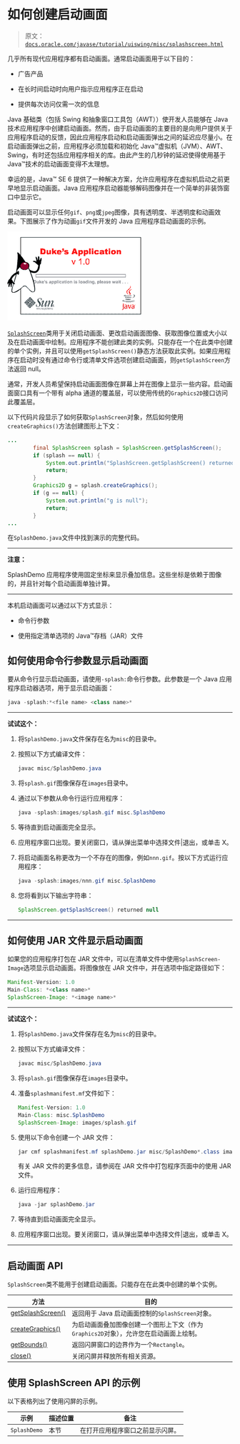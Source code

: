 # 如何创建启动画面

> 原文：[`docs.oracle.com/javase/tutorial/uiswing/misc/splashscreen.html`](https://docs.oracle.com/javase/tutorial/uiswing/misc/splashscreen.html)

几乎所有现代应用程序都有启动画面。通常启动画面用于以下目的：

+   广告产品

+   在长时间启动时向用户指示应用程序正在启动

+   提供每次访问仅需一次的信息

Java 基础类（包括 Swing 和抽象窗口工具包（AWT））使开发人员能够在 Java 技术应用程序中创建启动画面。然而，由于启动画面的主要目的是向用户提供关于应用程序启动的反馈，因此应用程序启动和启动画面弹出之间的延迟应尽量小。在启动画面弹出之前，应用程序必须加载和初始化 Java™虚拟机（JVM）、AWT、Swing，有时还包括应用程序相关的库。由此产生的几秒钟的延迟使得使用基于 Java™技术的启动画面变得不太理想。

幸运的是，Java™ SE 6 提供了一种解决方案，允许应用程序在虚拟机启动之前更早地显示启动画面。Java 应用程序启动器能够解码图像并在一个简单的非装饰窗口中显示它。

启动画面可以显示任何`gif`、`png`或`jpeg`图像，具有透明度、半透明度和动画效果。下图展示了作为动画`gif`文件开发的 Java 应用程序启动画面的示例。

![Java 应用程序的启动画面](img/e2d491d5f28ff0986ee26f1b2c2b1242.png)

[`SplashScreen`](https://docs.oracle.com/javase/8/docs/api/java/awt/SplashScreen.html)类用于关闭启动画面、更改启动画面图像、获取图像位置或大小以及在启动画面中绘制。应用程序不能创建此类的实例。只能存在一个在此类中创建的单个实例，并且可以使用`getSplashScreen()`静态方法获取此实例。如果应用程序在启动时没有通过命令行或清单文件选项创建启动画面，则`getSplashScreen`方法返回 null。

通常，开发人员希望保持启动画面图像在屏幕上并在图像上显示一些内容。启动画面窗口具有一个带有 alpha 通道的覆盖层，可以使用传统的`Graphics2D`接口访问此覆盖层。

以下代码片段显示了如何获取`SplashScreen`对象，然后如何使用`createGraphics()`方法创建图形上下文：

```java
...
        final SplashScreen splash = SplashScreen.getSplashScreen();
        if (splash == null) {
            System.out.println("SplashScreen.getSplashScreen() returned null");
            return;
        }
        Graphics2D g = splash.createGraphics();
        if (g == null) {
            System.out.println("g is null");
            return;
        }
...

```

在`SplashDemo.java`文件中找到演示的完整代码。

* * *

**注意：**

SplashDemo 应用程序使用固定坐标来显示叠加信息。这些坐标是依赖于图像的，并且针对每个启动画面单独计算。

* * *

本机启动画面可以通过以下方式显示：

+   命令行参数

+   使用指定清单选项的 Java™存档（JAR）文件

## 如何使用命令行参数显示启动画面

要从命令行显示启动画面，请使用`-splash:`命令行参数。此参数是一个 Java 应用程序启动器选项，用于显示启动画面：

```java
java -splash:*<file name> <class name>*

```

* * *

**试试这个：**

1.  将``SplashDemo.java``文件保存在名为`misc`的目录中。

1.  按照以下方式编译文件：

    ```java
    javac misc/SplashDemo.java

    ```

1.  将``splash.gif``图像保存在`images`目录中。

1.  通过以下参数从命令行运行应用程序：

    ```java
    java -splash:images/splash.gif misc.SplashDemo

    ```

1.  等待直到启动画面完全显示。

1.  应用程序窗口出现。要关闭窗口，请从弹出菜单中选择文件|退出，或单击 X。

1.  将启动画面名称更改为一个不存在的图像，例如`nnn.gif`。按以下方式运行应用程序：

    ```java
    java -splash:images/nnn.gif misc.SplashDemo

    ```

1.  您将看到以下输出字符串：

    ```java
    SplashScreen.getSplashScreen() returned null

    ```

* * *

## 如何使用 JAR 文件显示启动画面

如果您的应用程序打包在 JAR 文件中，可以在清单文件中使用`SplashScreen-Image`选项显示启动画面。将图像放在 JAR 文件中，并在选项中指定路径如下：

```java
Manifest-Version: 1.0
Main-Class: *<class name>*
SplashScreen-Image: *<image name>*

```

* * *

**试试这个：**

1.  将``SplashDemo.java``文件保存在名为`misc`的目录中。

1.  按照以下方式编译文件：

    ```java
    javac misc/SplashDemo.java

    ```

1.  将``splash.gif``图像保存在`images`目录中。

1.  准备`splashmanifest.mf`文件如下：

    ```java
    Manifest-Version: 1.0
    Main-Class: misc.SplashDemo
    SplashScreen-Image: images/splash.gif

    ```

1.  使用以下命令创建一个 JAR 文件：

    ```java
    jar cmf splashmanifest.mf splashDemo.jar misc/SplashDemo*.class images/splash.gif

    ```

    有关 JAR 文件的更多信息，请参阅在 JAR 文件中打包程序页面中的使用 JAR 文件。

1.  运行应用程序：

    ```java
    java -jar splashDemo.jar

    ```

1.  等待直到启动画面完全显示。

1.  应用程序窗口出现。要关闭窗口，请从弹出菜单中选择文件|退出，或单击 X。

* * *

## 启动画面 API

`SplashScreen`类不能用于创建启动画面。只能存在在此类中创建的单个实例。

| 方法 | 目的 |
| --- | --- |
| [getSplashScreen()](https://docs.oracle.com/javase/8/docs/api/java/awt/SplashScreen.html#getSplashScreen--) | 返回用于 Java 启动画面控制的`SplashScreen`对象。 |
| [createGraphics()](https://docs.oracle.com/javase/8/docs/api/java/awt/SplashScreen.html#createGraphics--) | 为启动画面叠加图像创建一个图形上下文（作为`Graphics2D`对象），允许您在启动画面上绘制。 |
| [getBounds()](https://docs.oracle.com/javase/8/docs/api/java/awt/SplashScreen.html#getBounds--) | 返回闪屏窗口的边界作为一个`Rectangle`。 |
| [close()](https://docs.oracle.com/javase/8/docs/api/java/awt/SplashScreen.html#close--) | 关闭闪屏并释放所有相关资源。 |

## 使用 SplashScreen API 的示例

以下表格列出了使用闪屏的示例。

| 示例 | 描述位置 | 备注 |
| --- | --- | --- |
| `SplashDemo` | 本节 | 在打开应用程序窗口之前显示闪屏。 |
